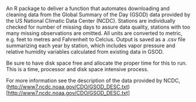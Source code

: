 An R package to deliver a function that automates downloading and cleaning data from the Global Summary of the Day (GSOD) data provided by the US National Climatic
Data Center (NCDC). Stations are individually checked for number of missing days to assure data quality, stations with too many missing observations are
omitted. All units are converted to metric, e.g. feet to metres and Fahrenheit to Celcius. Output is saved as a .csv file summarizing each year by
station, which includes vapor pressure and relative humidity variables calculated from existing data in GSOD.

Be sure to have disk space free and allocate the proper time for this to run. This is a time, processor and disk space intensive process.

For more information see the description of the data provided by NCDC, (http://www7.ncdc.noaa.gov/CDO/GSOD_DESC.txt)[http://www7.ncdc.noaa.gov/CDO/GSOD_DESC.txt]
